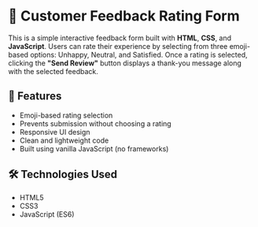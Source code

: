 # 📝 Customer Feedback Rating Form

This is a simple interactive feedback form built with **HTML**, **CSS**, and **JavaScript**. Users can rate their experience by selecting from three emoji-based options: Unhappy, Neutral, and Satisfied. Once a rating is selected, clicking the **"Send Review"** button displays a thank-you message along with the selected feedback.

## 🚀 Features

- Emoji-based rating selection
- Prevents submission without choosing a rating
- Responsive UI design
- Clean and lightweight code
- Built using vanilla JavaScript (no frameworks)


## 🛠️ Technologies Used

- HTML5
- CSS3
- JavaScript (ES6)


